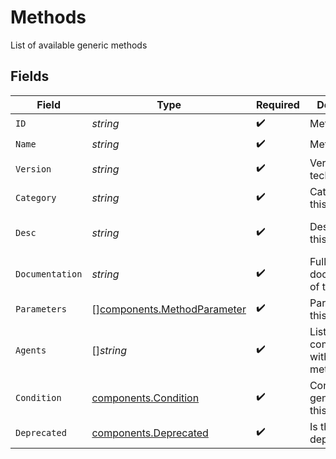 # Methods

List of available generic methods


## Fields

| Field                                                                      | Type                                                                       | Required                                                                   | Description                                                                | Example                                                                    |
| -------------------------------------------------------------------------- | -------------------------------------------------------------------------- | -------------------------------------------------------------------------- | -------------------------------------------------------------------------- | -------------------------------------------------------------------------- |
| `ID`                                                                       | *string*                                                                   | :heavy_check_mark:                                                         | Method id                                                                  | package_present                                                            |
| `Name`                                                                     | *string*                                                                   | :heavy_check_mark:                                                         | Method name                                                                | Package present                                                            |
| `Version`                                                                  | *string*                                                                   | :heavy_check_mark:                                                         | Version of this technique                                                  | 1.0                                                                        |
| `Category`                                                                 | *string*                                                                   | :heavy_check_mark:                                                         | Category of this technique                                                 | user_techniques                                                            |
| `Desc`                                                                     | *string*                                                                   | :heavy_check_mark:                                                         | Description of this method                                                 | Enforce the presence of a package                                          |
| `Documentation`                                                            | *string*                                                                   | :heavy_check_mark:                                                         | Full documentation of this method                                          | This methods allows...                                                     |
| `Parameters`                                                               | [][components.MethodParameter](../../models/components/methodparameter.md) | :heavy_check_mark:                                                         | Parameters for this technique                                              |                                                                            |
| `Agents`                                                                   | []*string*                                                                 | :heavy_check_mark:                                                         | List of agents compatible with this method                                 |                                                                            |
| `Condition`                                                                | [components.Condition](../../models/components/condition.md)               | :heavy_check_mark:                                                         | Conditions generated by this method                                        |                                                                            |
| `Deprecated`                                                               | [components.Deprecated](../../models/components/deprecated.md)             | :heavy_check_mark:                                                         | Is this method deprecated?                                                 |                                                                            |